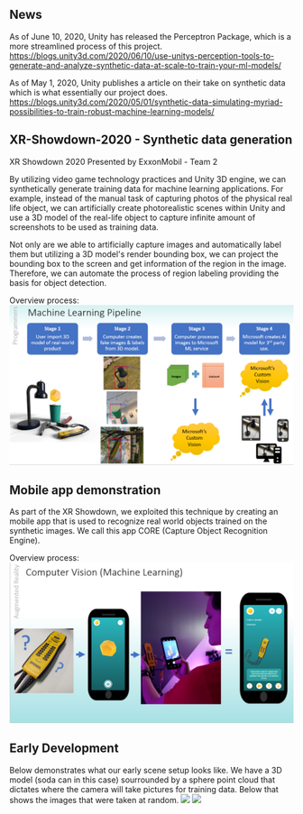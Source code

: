 ## News

As of June 10, 2020, Unity has released the Perceptron Package, which is a more streamlined process of this project.
https://blogs.unity3d.com/2020/06/10/use-unitys-perception-tools-to-generate-and-analyze-synthetic-data-at-scale-to-train-your-ml-models/

As of May 1, 2020, Unity publishes a article on their take on synthetic data which is what essentially our project does.
https://blogs.unity3d.com/2020/05/01/synthetic-data-simulating-myriad-possibilities-to-train-robust-machine-learning-models/

## XR-Showdown-2020 - Synthetic data generation
XR Showdown 2020 Presented by ExxonMobil - Team 2

By utilizing video game technology practices and Unity 3D engine, we can synthetically generate training data for machine learning applications. For example, instead of the manual task of capturing photos of the physical real life object, we can artificially create photorealistic scenes within Unity and use a 3D model of the real-life object to capture infinite amount of screenshots to be used as training data.

Not only are we able to artificially capture images and automatically label them but utilizing a 3D model's render bounding box, we can project the bounding box to the screen and get information of the region in the image. Therefore, we can automate the process of region labeling providing the basis for object detection.

Overview process:
![alt text](https://github.com/choang05/synthetic-data-generation/blob/develop/powerpoint_img2.PNG?raw=true)

## Mobile app demonstration

As part of the XR Showdown, we exploited this technique by creating an mobile app that is used to recognize real world objects trained on the synthetic images. We call this app CORE (Capture Object Recognition Engine).

Overview process:
![alt text](https://github.com/choang05/synthetic-data-generation/blob/develop/powerpoint_img1.PNG?raw=true)

##  Early Development
Below demonstrates what our early scene setup looks like. We have a 3D model (soda can in this case) sourrounded by a sphere point cloud that dictates where the camera will take pictures for training data. Below that shows the images that were taken at random.
![](https://i.imgur.com/gY4TWcT.png)
![](https://i.imgur.com/KcCqDxJ.png)
